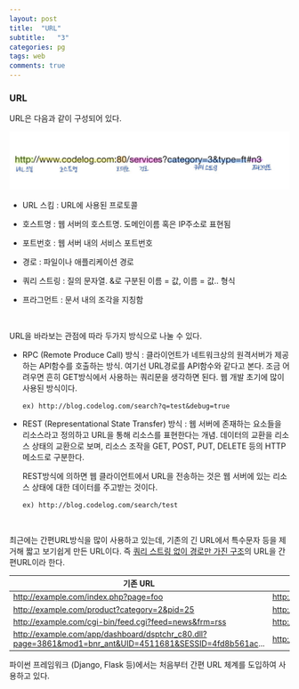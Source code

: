 ```yaml
---
layout: post
title:  "URL"
subtitle:   "3"
categories: pg
tags: web
comments: true
---
```


### URL

URL은 다음과 같이 구성되어 있다. 

![image](/assets/img/url.jpg)

- URL 스킴 : URL에 사용된 프로토콜

- 호스트명 : 웹 서버의 호스트명. 도메인이름 혹은 IP주소로 표현됨

- 포트번호 : 웹 서버 내의 서비스 포트번호

- 경로 : 파일이나 애플리케이션 경로

- 쿼리 스트링 : 질의 문자열. &로 구분된 이름 = 값, 이름 = 값.. 형식

- 프라그먼트 : 문서 내의 조각을 지칭함

  <br/>

URL을 바라보는 관점에 따라 두가지 방식으로 나눌 수 있다.

- RPC (Remote Produce Call) 방식 : 클라이언트가 네트워크상의 원격서버가 제공하는 API함수를 호출하는 방식. 여기선 URL경로를 API함수와 같다고 본다. 조금 어려우면 흔히 GET방식에서 사용하는 쿼리문을 생각하면 된다. 웹 개발 초기에 많이 사용된 방식이다. 

  ```
  ex) http://blog.codelog.com/search?q=test&debug=true
  ```

- REST (Representational State Transfer) 방식 : 웹 서버에 존재하는 요소들을 리소스라고 정의하고 URL을 통해 리소스를 표현한다는 개념. 데이터의 교환을 리소스 상태의 교환으로 보며, 리소스 조작을 GET, POST, PUT, DELETE 등의 HTTP 메소드로 구분한다.

  REST방식에 의하면 웹 클라이언트에서 URL을 전송하는 것은 웹 서버에 있는 리소스 상태에 대한 데이터를 주고받는 것이다. 

  ```
  ex) http://blog.codelog.com/search/test
  ```

  <br/>

최근에는 간편URL방식을 많이 사용하고 있는데, 기존의 긴 URL에서 특수문자 등을 제거해 짧고 보기쉽게 만든 URL이다. 즉 <u>쿼리 스트링 없이 경로만 가진 구조</u>의 URL을 간편URL이라 한다.

| 기존 URL                                                     | 간편 URL                                         |
| ------------------------------------------------------------ | ------------------------------------------------ |
| http://example.com/index.php?page=foo                        | http://example.com/foo                           |
| http://example.com/product?category=2&pid=25                 | http://example.com/product/2/25                  |
| http://example.com/cgi-bin/feed.cgi?feed=news&frm=rss        | http://example.cim/news.rss                      |
| http://example.com/app/dashboard/dsptchr_c80.dll?page=3861&mod1=bnr_ant&UID=4511681&SESSID=4fd8b561ac... | http://example.com/app/dashboard/reports#monthly |

파이썬 프레임워크 (Django, Flask 등)에서는 처음부터 간편 URL 체계를 도입하여 사용하고 있다. 

